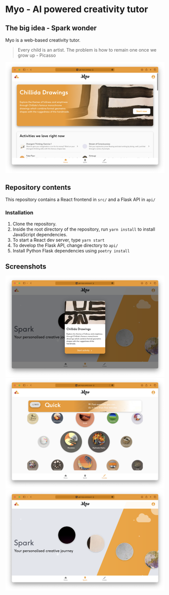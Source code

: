 # Myo - AI powered creativity tutor

## The big idea - Spark wonder

Myo is a web-based creativity tutor.

> Every child is an artist. The problem is how to remain one once we grow up - Picasso

![Myo webpage showing thumbnails of activities](screenshots/activities.png "Myo activities page")

## Repository contents

This repository contains a React frontend in `src/` and a Flask API in `api/`

### Installation

1. Clone the repository.
2. Inside the root directory of the repository, run `yarn install` to install JavaScript dependencies.
3. To start a React dev server, type `yarn start`
4. To develop the Flask API, change directory to `api/`
5. Install Python Flask dependencies using `poetry install`

## Screenshots

![Myo activity](screenshots/activity.png "An activity in Myo")
![Choose your own a-la-carte activity](screenshots/create.png "A bubble interface showing activities")
![Spark your creativity - your custom creativity journey](screenshots/spark.png "A timeline of activites")
